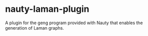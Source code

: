 # nauty-laman-plugin
A plugin for the geng program provided with Nauty that enables the generation of Laman graphs.
